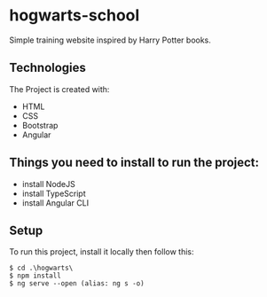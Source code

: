 ﻿# hogwarts-school
 
 Simple training website inspired by Harry Potter books.
 
 ## Technologies
 The Project is created with: 
 * HTML
 * CSS
 * Bootstrap 
 * Angular
 
 ## Things you need to install to run the project:
 * install NodeJS
 * install TypeScript
 * install Angular CLI
 
 ## Setup
 To run this project, install it locally then follow this: 
 ~~~
 $ cd .\hogwarts\
 $ npm install
 $ ng serve --open (alias: ng s -o)
 ~~~
 
 
